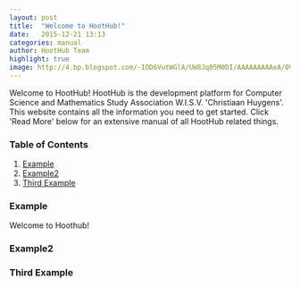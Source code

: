 ```yaml
---
layout: post
title:  "Welcome to HootHub!"
date:   2015-12-21 13:13
categories: manual
author: HootHub Team
highlight: true
image: http://4.bp.blogspot.com/-IOD6VutWGlA/UW8Jq05M0DI/AAAAAAAAAeA/OVckWFybKqg/s1600/DSC01317.JPG
---
```

Welcome to HootHub! HootHub is the development platform for Computer Science and Mathematics Study Association W.I.S.V. 'Christiaan Huygens'. This website contains all the information you need to get started. Click 'Read More' below for an extensive manual of all HootHub related things. 

### Table of Contents
1. [Example](#example)
2. [Example2](#example2)
3. [Third Example](#third-example)

### Example
Welcome to Hoothub!

### Example2

### Third Example
